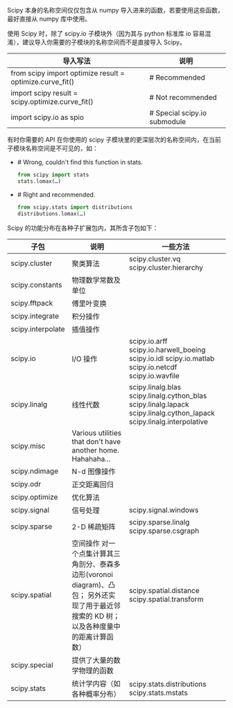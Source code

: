 Scipy 本身的名称空间仅仅包含从 numpy 导入进来的函数，若要使用这些函数，最好直接从 numpy 库中使用。

使用 Scipy 时，除了 scipy.io 子模块外（因为其与 python 标准库 io 容易混淆），建议导入你需要的子模块的名称空间而不是直接导入 Scipy。

| 导入写法                                                 | 说明                         |
| -------------------------------------------------------- | ---------------------------- |
| from scipy import optimize result = optimize.curve_fit() | # Recommended                |
| import scipy result = scipy.optimize.curve_fit()         | # Not recommended            |
| import scipy.io as spio                                  | # Special scipy.io submodule |

有时你需要的 API 在你使用的 scipy 子模块里的更深层次的名称空间内，在当前子模块名称空间是不可见的，如：

-   \# Wrong, couldn't find this function in stats.

    ```python
    from scipy import stats
    stats.lomax(…)
    ```

-   \# Right and recommended.

    ```python
    from scipy.stats import distributions
    distributions.lomax(…)
    ```

Scipy 的功能分布在各种子扩展包内，其所含子包如下：

| 子包              | 说明                                                                                                                                       | 一些方法                                                                                                             |
| ----------------- | ------------------------------------------------------------------------------------------------------------------------------------------ | -------------------------------------------------------------------------------------------------------------------- |
| scipy.cluster     | 聚类算法                                                                                                                                   | scipy.cluster.vq scipy.cluster.hierarchy                                                                             |
| scipy.constants   | 物理数学常数及单位                                                                                                                         |                                                                                                                      |
| scipy.fftpack     | 傅里叶变换                                                                                                                                 |                                                                                                                      |
| scipy.integrate   | 积分操作                                                                                                                                   |                                                                                                                      |
| scipy.interpolate | 插值操作                                                                                                                                   |                                                                                                                      |
| scipy.io          | I/O 操作                                                                                                                                   | scipy.io.arff scipy.io.harwell_boeing scipy.io.idl scipy.io.matlab scipy.io.netcdf scipy.io.wavfile                  |
| scipy.linalg      | 线性代数                                                                                                                                   | scipy.linalg.blas scipy.linalg.cython_blas scipy.linalg.lapack scipy.linalg.cython_lapack scipy.linalg.interpolative |
| scipy.misc        | Various utilities that don't have another home. Hahahaha...                                                                                |                                                                                                                      |
| scipy.ndimage     | N-d 图像操作                                                                                                                               |                                                                                                                      |
| scipy.odr         | 正交距离回归                                                                                                                               |                                                                                                                      |
| scipy.optimize    | 优化算法                                                                                                                                   |                                                                                                                      |
| scipy.signal      | 信号处理                                                                                                                                   | scipy.signal.windows                                                                                                 |
| scipy.sparse      | 2-D 稀疏矩阵                                                                                                                               | scipy.sparse.linalg scipy.sparse.csgraph                                                                             |
| scipy.spatial     | 空间操作 对一个点集计算其三角剖分、泰森多边形(voronoi diagram)、凸包； 另外还实现了用于最近邻搜索的 KD 树； 以及各种度量中的距离计算函数） | scipy.spatial.distance scipy.spatial.transform                                                                       |
| scipy.special     | 提供了大量的数学物理的函数                                                                                                                 |                                                                                                                      |
| scipy.stats       | 统计学内容（如各种概率分布）                                                                                                               | scipy.stats.distributions scipy.stats.mstats                                                                         |

